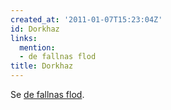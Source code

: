 ```yaml
---
created_at: '2011-01-07T15:23:04Z'
id: Dorkhaz
links:
  mention:
  - de fallnas flod
title: Dorkhaz
---
```


Se [de fallnas flod].

  [de fallnas flod]: de_fallnas_flod